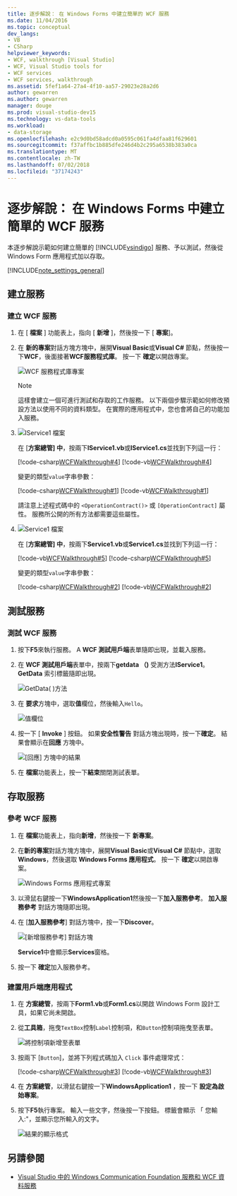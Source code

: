 ```yaml
---
title: 逐步解說： 在 Windows Forms 中建立簡單的 WCF 服務
ms.date: 11/04/2016
ms.topic: conceptual
dev_langs:
- VB
- CSharp
helpviewer_keywords:
- WCF, walkthrough [Visual Studio]
- WCF, Visual Studio tools for
- WCF services
- WCF services, walkthrough
ms.assetid: 5fef1a64-27a4-4f10-aa57-29023e28a2d6
author: gewarren
ms.author: gewarren
manager: douge
ms.prod: visual-studio-dev15
ms.technology: vs-data-tools
ms.workload:
- data-storage
ms.openlocfilehash: e2c9d0bd58adcd0a0595c061fa4dfaa81f629601
ms.sourcegitcommit: f37affbc1b885dfe246d4b2c295a6538b383a0ca
ms.translationtype: MT
ms.contentlocale: zh-TW
ms.lasthandoff: 07/02/2018
ms.locfileid: "37174243"
---
```

# <a name="walkthrough-create-a-simple-wcf-service-in-windows-forms"></a>逐步解說： 在 Windows Forms 中建立簡單的 WCF 服務

本逐步解說示範如何建立簡單的 [!INCLUDE[vsindigo](../data-tools/includes/vsindigo_md.md)] 服務、予以測試，然後從 Windows Form 應用程式加以存取。

[!INCLUDE[note_settings_general](../data-tools/includes/note_settings_general_md.md)]

## <a name="create-the-service"></a>建立服務

### <a name="to-create-a-wcf-service"></a>建立 WCF 服務

1.  在 [ **檔案** ] 功能表上，指向 [ **新增** ]，然後按一下 [ **專案**]。

2.  在 **新的專案**對話方塊方塊中，展開**Visual Basic**或**Visual C#** 節點，然後按一下**WCF**，後面接著**WCF服務程式庫**。 按一下 **確定**以開啟專案。

     ![WCF 服務程式庫專案](../data-tools/media/wcf1.png)

    > [!NOTE]
    >  這樣會建立一個可進行測試和存取的工作服務。 以下兩個步驟示範如何修改預設方法以使用不同的資料類型。 在實際的應用程式中，您也會將自己的功能加入服務。

3.  ![IService1 檔案](../data-tools/media/wcf2.png)

     在 [**方案總管] 中**，按兩下**IService1.vb**或**IService1.cs**並找到下列這一行：

     [!code-csharp[WCFWalkthrough#4](../data-tools/codesnippet/CSharp/walkthrough-creating-a-simple-wcf-service-in-windows-forms_1.cs)]
     [!code-vb[WCFWalkthrough#4](../data-tools/codesnippet/VisualBasic/walkthrough-creating-a-simple-wcf-service-in-windows-forms_1.vb)]

     變更的類型`value`字串參數：

     [!code-csharp[WCFWalkthrough#1](../data-tools/codesnippet/CSharp/walkthrough-creating-a-simple-wcf-service-in-windows-forms_2.cs)]
     [!code-vb[WCFWalkthrough#1](../data-tools/codesnippet/VisualBasic/walkthrough-creating-a-simple-wcf-service-in-windows-forms_2.vb)]

     請注意上述程式碼中的 `<OperationContract()>` 或 `[OperationContract]` 屬性。 服務所公開的所有方法都需要這些屬性。

4.  ![Service1 檔案](../data-tools/media/wcf3.png)

     在 [**方案總管] 中**，按兩下**Service1.vb**或**Service1.cs**並找到下列這一行：

     [!code-vb[WCFWalkthrough#5](../data-tools/codesnippet/VisualBasic/walkthrough-creating-a-simple-wcf-service-in-windows-forms_3.vb)]
     [!code-csharp[WCFWalkthrough#5](../data-tools/codesnippet/CSharp/walkthrough-creating-a-simple-wcf-service-in-windows-forms_3.cs)]

     變更的類型`value`字串參數：

     [!code-csharp[WCFWalkthrough#2](../data-tools/codesnippet/CSharp/walkthrough-creating-a-simple-wcf-service-in-windows-forms_4.cs)]
     [!code-vb[WCFWalkthrough#2](../data-tools/codesnippet/VisualBasic/walkthrough-creating-a-simple-wcf-service-in-windows-forms_4.vb)]

## <a name="test-the-service"></a>測試服務

### <a name="to-test-a-wcf-service"></a>測試 WCF 服務

1.  按下**F5**來執行服務。 A **WCF 測試用戶端**表單隨即出現，並載入服務。

2.  在  **WCF 測試用戶端**表單中，按兩下**getdata （)** 受測方法**IService1**。 **GetData**  索引標籤隨即出現。

     ![GetData&#40; &#41;方法](../data-tools/media/wcf4.png)

3.  在 **要求**方塊中，選取**值**欄位，然後輸入`Hello`。

     ![值欄位](../data-tools/media/wcf5.png)

4.  按一下 [ **Invoke** ] 按鈕。 如果**安全性警告** 對話方塊出現時，按一下**確定**。 結果會顯示在**回應** 方塊中。

     ![[回應] 方塊中的結果](../data-tools/media/wcf6.png)

5.  在 **檔案**功能表上，按一下**結束**關閉測試表單。

## <a name="access-the-service"></a>存取服務

### <a name="to-reference-a-wcf-service"></a>參考 WCF 服務

1.  在 **檔案**功能表上，指向**新增**，然後按一下 **新專案**。

2.  在**新的專案**對話方塊方塊中，展開**Visual Basic**或**Visual C#** 節點中，選取**Windows**，然後選取  **Windows Forms 應用程式**。 按一下 **確定**以開啟專案。

     ![Windows Forms 應用程式專案](../data-tools/media/wcf7.png)

3.  以滑鼠右鍵按一下**WindowsApplication1**然後按一下**加入服務參考**。 **加入服務參考** 對話方塊隨即出現。

4.  在 [**加入服務參考**] 對話方塊中，按一下**Discover**。

     ![[新增服務參考] 對話方塊](../data-tools/media/wcf8.png)

     **Service1**中會顯示**Services**窗格。

5.  按一下 **確定**加入服務參考。

### <a name="to-build-a-client-application"></a>建置用戶端應用程式

1.  在 **方案總管**，按兩下**Form1.vb**或**Form1.cs**以開啟 Windows Form 設計工具，如果它尚未開啟。

2.  從**工具箱**，拖曳`TextBox`控制`Label`控制項，和`Button`控制項拖曳至表單。

     ![將控制項新增至表單](../data-tools/media/wcf9.png)

3.  按兩下 [`Button`]，並將下列程式碼加入 `Click` 事件處理常式：

     [!code-csharp[WCFWalkthrough#3](../data-tools/codesnippet/CSharp/walkthrough-creating-a-simple-wcf-service-in-windows-forms_5.cs)]
     [!code-vb[WCFWalkthrough#3](../data-tools/codesnippet/VisualBasic/walkthrough-creating-a-simple-wcf-service-in-windows-forms_5.vb)]

4.  在 **方案總管**，以滑鼠右鍵按一下**WindowsApplication1** ，按一下 **設定為啟始專案**。

5.  按下**F5**執行專案。 輸入一些文字，然後按一下按鈕。 標籤會顯示 「 您輸入:"，並顯示您所輸入的文字。

     ![結果的顯示格式](../data-tools/media/wcf10.png)

## <a name="see-also"></a>另請參閱

- [Visual Studio 中的 Windows Communication Foundation 服務和 WCF 資料服務](../data-tools/windows-communication-foundation-services-and-wcf-data-services-in-visual-studio.md)